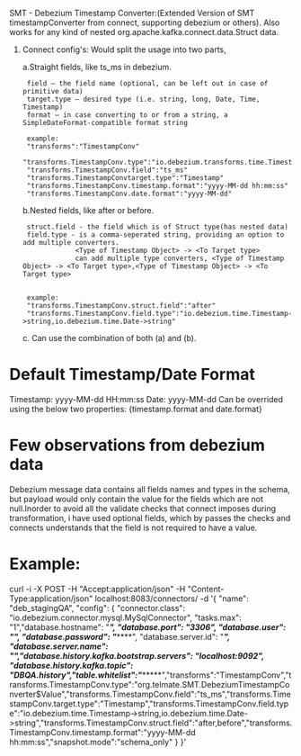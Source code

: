 SMT - Debezium Timestamp Converter:(Extended Version of SMT timestampConverter from connect, supporting debezium or others).
Also works for any kind of nested org.apache.kafka.connect.data.Struct data.

1. Connect config's:
	Would split the usage into two parts,

	a.Straight fields, like ts_ms in debezium.

		field – the field name (optional, can be left out in case of primitive data)
		target.type – desired type (i.e. string, long, Date, Time, Timestamp)
		format – in case converting to or from a string, a SimpleDateFormat-compatible format string

		example:
		"transforms":"TimestampConv"
		"transforms.TimestampConv.type":"io.debezium.transforms.time.TimestampConverter$Value"
		"transforms.TimestampConv.field":"ts_ms"
		"transforms.TimestampConvtarget.type":"Timestamp"
		"transforms.TimestampConv.timestamp.format":"yyyy-MM-dd hh:mm:ss"
		"transforms.TimestampConv.date.format":"yyyy-MM-dd"


	b.Nested fields, like after or before.

		struct.field - the field which is of Struct type(has nested data)
		field.type - is a comma-seperated string, providing an option to add multiple converters.
					<Type of Timestamp Object> -> <To Target type>
					can add multiple type converters, <Type of Timestamp Object> -> <To Target type>,<Type of Timestamp Object> -> <To Target type>


		example:
		"transforms.TimestampConv.struct.field":"after"
		"transforms.TimestampConv.field.type":"io.debezium.time.Timestamp->string,io.debezium.time.Date->string"

	c. Can use the combination of both (a) and (b).
	

Default Timestamp/Date Format
==============================
Timestamp: yyyy-MM-dd HH:mm:ss
Date: yyyy-MM-dd
Can be overrided using the below two properties:
{timestamp.format and date.format}
	
Few observations from debezium data
=================================
Debezium message data contains all fields names and types in the schema, but payload would only contain the value for the fields which are not null.Inorder to avoid all the validate checks that connect imposes during transformation, i have used optional fields, which by passes the checks and connects understands that the field is not required to have a value.


Example:
=======
curl -i -X POST -H "Accept:application/json" -H "Content-Type:application/json" localhost:8083/connectors/ -d '{ "name": "deb_stagingQA", "config": { "connector.class": "io.debezium.connector.mysql.MySqlConnector", "tasks.max": "1","database.hostname": "**********", "database.port": "3306", "database.user": "*******", "database.password": "*******", "database.server.id": "*****", "database.server.name": "********","database.history.kafka.bootstrap.servers": "localhost:9092", "database.history.kafka.topic": "DBQA.history","table.whitelist":"********","transforms":"TimestampConv","transforms.TimestampConv.type":"org.telmate.SMT.DebeziumTimestampConverter$Value","transforms.TimestampConv.field":"ts_ms","transforms.TimestampConv.target.type":"Timestamp","transforms.TimestampConv.field.type":"io.debezium.time.Timestamp->string,io.debezium.time.Date->string","transforms.TimestampConv.struct.field":"after,before","transforms.TimestampConv.timestamp.format":"yyyy-MM-dd hh:mm:ss","snapshot.mode":"schema_only" } }'